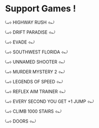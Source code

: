 # Support Games !

⤿⟡ HIGHWAY RUSH ⟡⤾

⤿⟡ DRIFT PARADISE ⟡⤾

⤿⟡ EVADE ⟡⤾

⤿⟡ SOUTHWEST FLORIDA ⟡⤾

⤿⟡ UNNAMED SHOOTER ⟡⤾

⤿⟡ MURDER MYSTERY 2 ⟡⤾

⤿⟡ LEGENDS OF SPEED ⟡⤾

⤿⟡ REFLEX AIM TRAINER ⟡⤾

⤿⟡ EVERY SECOND YOU GET +1 JUMP ⟡⤾ 

⤿⟡ CLIMB 1000 STAIRS ⟡⤾

⤿⟡ DOORS ⟡⤾
